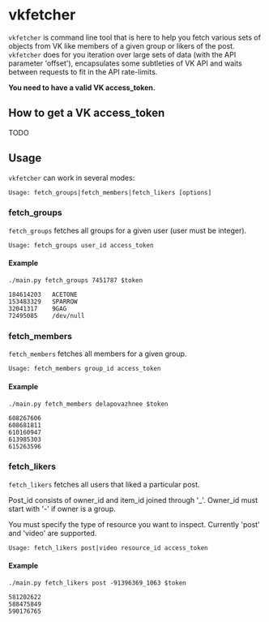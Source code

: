 # vkfetcher

`vkfetcher` is command line tool that is here to help you fetch various sets of
objects from VK like members of a given group or likers of the post. `vkfetcher`
does for you iteration over large sets of data (with the API parameter 'offset'),
encapsulates some subtleties of VK API and waits between requests to fit in the
API rate-limits.

**You need to have a valid VK access_token.**

## How to get a VK access_token
TODO

## Usage
`vkfetcher` can work in several modes:
```
Usage: fetch_groups|fetch_members|fetch_likers [options]
```

### fetch_groups
`fetch_groups` fetches all groups for a given user (user must be integer).
```
Usage: fetch_groups user_id access_token
```

#### Example
```
./main.py fetch_groups 7451787 $token

184614203	ACETONE
153483329	SPARROW
32041317	9GAG
72495085	/dev/null
```

### fetch_members
`fetch_members` fetches all members for a given group.

```
Usage: fetch_members group_id access_token
```

#### Example
```
./main.py fetch_members delapovazhnee $token

608267606
608681811
610160947
613985303
615263596
```

### fetch_likers
`fetch_likers` fetches all users that liked a particular post.

Post_id consists of owner_id and item_id joined through '_'. Owner_id must
start with '-' if owner is a group.

You must specify the type of resource you want to inspect. Currently 'post' and 
'video' are supported.

```
Usage: fetch_likers post|video resource_id access_token
```

#### Example
```
./main.py fetch_likers post -91396369_1063 $token

581202622
588475849
590176765
```
